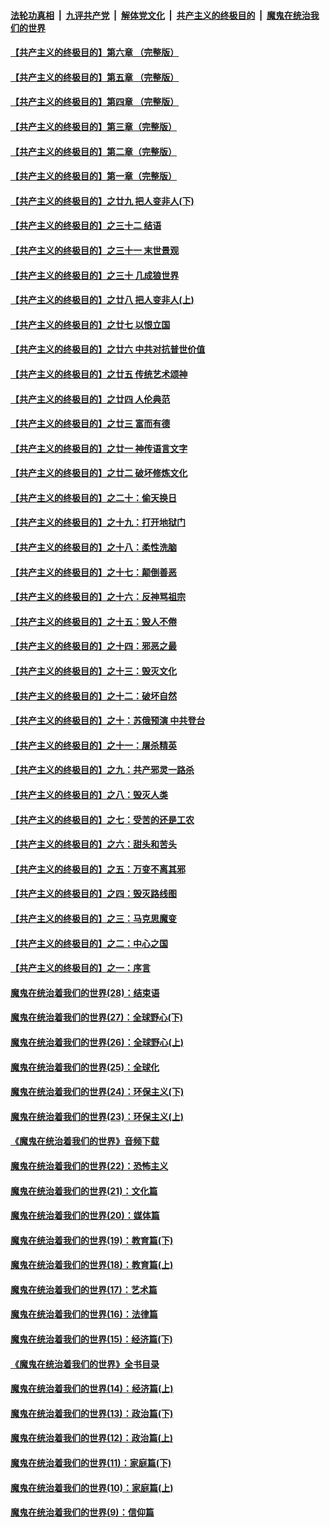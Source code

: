 

####  [法轮功真相](../../../../basic/blob/master/README.md?t=06091001) &nbsp;|&nbsp; [九评共产党](../../../../9ping.md/blob/master/README.md?t=06091001) &nbsp;|&nbsp; [解体党文化](../../../../jtdwh.md/blob/master/README.md?t=06091001)  &nbsp;|&nbsp; [共产主义的终极目的](../../../../gczydzjmd.md/blob/master/README.md?t=06091001) &nbsp;|&nbsp; [魔鬼在统治我们的世界](../../../../mgztzwmdsj.md/blob/master/README.md?t=06091001) 

#### [【共产主义的终极目的】第六章 （完整版）](../pages/nsc422/n11428913.md?t=06091001) 

#### [【共产主义的终极目的】第五章 （完整版）](../pages/nsc422/n11428912.md?t=06091001) 

#### [【共产主义的终极目的】第四章 （完整版）](../pages/nsc422/n11428907.md?t=06091001) 

#### [【共产主义的终极目的】第三章（完整版）](../pages/nsc422/n11428848.md?t=06091001) 

#### [【共产主义的终极目的】第二章（完整版）](../pages/nsc422/n11428831.md?t=06091001) 

#### [【共产主义的终极目的】第一章（完整版）](../pages/nsc422/n11417651.md?t=06091001) 

#### [【共产主义的终极目的】之廿九 把人变非人(下)](../pages/nsc422/n11344140.md?t=06091001) 

#### [【共产主义的终极目的】之三十二 结语](../pages/nsc422/n11360535.md?t=06091001) 

#### [【共产主义的终极目的】之三十一 末世景观](../pages/nsc422/n11351129.md?t=06091001) 

#### [【共产主义的终极目的】之三十 几成狼世界](../pages/nsc422/n11348280.md?t=06091001) 

#### [【共产主义的终极目的】之廿八 把人变非人(上)](../pages/nsc422/n11340492.md?t=06091001) 

#### [【共产主义的终极目的】之廿七 以恨立国](../pages/nsc422/n11336944.md?t=06091001) 

#### [【共产主义的终极目的】之廿六 中共对抗普世价值](../pages/nsc422/n11324785.md?t=06091001) 

#### [【共产主义的终极目的】之廿五 传统艺术颂神](../pages/nsc422/n11296396.md?t=06091001) 

#### [【共产主义的终极目的】之廿四 人伦典范](../pages/nsc422/n11296397.md?t=06091001) 

#### [【共产主义的终极目的】之廿三 富而有德](../pages/nsc422/n11283598.md?t=06091001) 

#### [【共产主义的终极目的】之廿一 神传语言文字](../pages/nsc422/n11263265.md?t=06091001) 

#### [【共产主义的终极目的】之廿二 破坏修炼文化](../pages/nsc422/n11245728.md?t=06091001) 

#### [【共产主义的终极目的】之二十：偷天换日](../pages/nsc422/n11238846.md?t=06091001) 

#### [【共产主义的终极目的】之十九：打开地狱门](../pages/nsc422/n11206376.md?t=06091001) 

#### [【共产主义的终极目的】之十八：柔性洗脑](../pages/nsc422/n11199994.md?t=06091001) 

#### [【共产主义的终极目的】之十七：颠倒善恶](../pages/nsc422/n11179782.md?t=06091001) 

#### [【共产主义的终极目的】之十六：反神骂祖宗](../pages/nsc422/n11166798.md?t=06091001) 

#### [【共产主义的终极目的】之十五：毁人不倦](../pages/nsc422/n11166792.md?t=06091001) 

#### [【共产主义的终极目的】之十四：邪恶之最](../pages/nsc422/n11150249.md?t=06091001) 

#### [【共产主义的终极目的】之十三：毁灭文化](../pages/nsc422/n11135227.md?t=06091001) 

#### [【共产主义的终极目的】之十二：破坏自然](../pages/nsc422/n11135214.md?t=06091001) 

#### [【共产主义的终极目的】之十：苏俄预演 中共登台](../pages/nsc422/n11118424.md?t=06091001) 

#### [【共产主义的终极目的】之十一：屠杀精英](../pages/nsc422/n11118442.md?t=06091001) 

#### [【共产主义的终极目的】之九：共产邪灵一路杀](../pages/nsc422/n11114139.md?t=06091001) 

#### [【共产主义的终极目的】之八：毁灭人类](../pages/nsc422/n11108503.md?t=06091001) 

#### [【共产主义的终极目的】之七：受苦的还是工农](../pages/nsc422/n11101809.md?t=06091001) 

#### [【共产主义的终极目的】之六：甜头和苦头](../pages/nsc422/n11096971.md?t=06091001) 

#### [【共产主义的终极目的】之五：万变不离其邪](../pages/nsc422/n11091285.md?t=06091001) 

#### [【共产主义的终极目的】之四：毁灭路线图](../pages/nsc422/n11086284.md?t=06091001) 

#### [【共产主义的终极目的】之三：马克思魔变](../pages/nsc422/n11061941.md?t=06091001) 

#### [【共产主义的终极目的】之二：中心之国](../pages/nsc422/n11047728.md?t=06091001) 

#### [【共产主义的终极目的】之一：序言](../pages/nsc422/n11086077.md?t=06091001) 

#### [魔鬼在统治着我们的世界(28)：结束语](../pages/nsc422/n10936246.md?t=06091001) 

#### [魔鬼在统治着我们的世界(27)：全球野心(下)](../pages/nsc422/n10928319.md?t=06091001) 

#### [魔鬼在统治着我们的世界(26)：全球野心(上)](../pages/nsc422/n10900318.md?t=06091001) 

#### [魔鬼在统治着我们的世界(25)：全球化](../pages/nsc422/n10788205.md?t=06091001) 

#### [魔鬼在统治着我们的世界(24)：环保主义(下)](../pages/nsc422/n10695307.md?t=06091001) 

#### [魔鬼在统治着我们的世界(23)：环保主义(上)](../pages/nsc422/n10688613.md?t=06091001) 

#### [《魔鬼在统治着我们的世界》音频下载](../pages/nsc422/n10635553.md?t=06091001) 

#### [魔鬼在统治着我们的世界(22)：恐怖主义](../pages/nsc422/n10614727.md?t=06091001) 

#### [魔鬼在统治着我们的世界(21)：文化篇](../pages/nsc422/n10597706.md?t=06091001) 

#### [魔鬼在统治着我们的世界(20)：媒体篇](../pages/nsc422/n10586579.md?t=06091001) 

#### [魔鬼在统治着我们的世界(19)：教育篇(下)](../pages/nsc422/n10564808.md?t=06091001) 

#### [魔鬼在统治着我们的世界(18)：教育篇(上)](../pages/nsc422/n10526970.md?t=06091001) 

#### [魔鬼在统治着我们的世界(17)：艺术篇](../pages/nsc422/n10499093.md?t=06091001) 

#### [魔鬼在统治着我们的世界(16)：法律篇](../pages/nsc422/n10485969.md?t=06091001) 

#### [魔鬼在统治着我们的世界(15)：经济篇(下)](../pages/nsc422/n10469975.md?t=06091001) 

#### [《魔鬼在统治着我们的世界》全书目录](../pages/nsc422/n10464261.md?t=06091001) 

#### [魔鬼在统治着我们的世界(14)：经济篇(上)](../pages/nsc422/n10457370.md?t=06091001) 

#### [魔鬼在统治着我们的世界(13)：政治篇(下)](../pages/nsc422/n10448270.md?t=06091001) 

#### [魔鬼在统治着我们的世界(12)：政治篇(上)](../pages/nsc422/n10444576.md?t=06091001) 

#### [魔鬼在统治着我们的世界(11)：家庭篇(下)](../pages/nsc422/n10440961.md?t=06091001) 

#### [魔鬼在统治着我们的世界(10)：家庭篇(上)](../pages/nsc422/n10435448.md?t=06091001) 

#### [魔鬼在统治着我们的世界(9)：信仰篇](../pages/nsc422/n10432159.md?t=06091001) 


